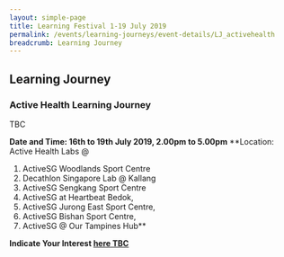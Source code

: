 ```yaml
---
layout: simple-page
title: Learning Festival 1-19 July 2019
permalink: /events/learning-journeys/event-details/LJ_activehealth
breadcrumb: Learning Journey
---
```


## Learning Journey
### Active Health Learning Journey

TBC

**Date and Time: 16th to 19th July 2019, 2.00pm to 5.00pm** 
**Location: Active Health Labs @  
1) ActiveSG Woodlands Sport Centre 
2) Decathlon Singapore Lab @ Kallang 
3) ActiveSG Sengkang Sport Centre 
4) ActiveSG at Heartbeat Bedok, 
5) ActiveSG Jurong East Sport Centre, 
6) ActiveSG Bishan Sport Centre, 
7) ActiveSG @ Our Tampines Hub** 

**Indicate Your Interest [here TBC]()** 

